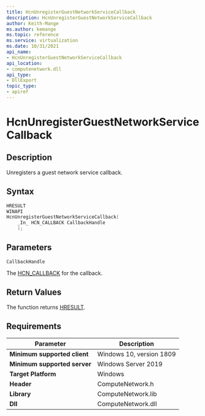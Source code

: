 ```yaml
---
title: HcnUnregisterGuestNetworkServiceCallback
description: HcnUnregisterGuestNetworkServiceCallback
author: Keith-Mange
ms.author: kemange
ms.topic: reference
ms.service: virtualization
ms.date: 10/31/2021
api_name:
- HcnUnregisterGuestNetworkServiceCallback
api_location:
- computenetwork.dll
api_type:
- DllExport
topic_type:
- apiref
---
```

# HcnUnregisterGuestNetworkServiceCallback

## Description

Unregisters a guest network service callback.

## Syntax

```cpp
HRESULT
WINAPI
HcnUnregisterGuestNetworkServiceCallback(
    _In_ HCN_CALLBACK CallbackHandle
    );
```

## Parameters

`CallbackHandle`

The [HCN_CALLBACK](./HCN_CALLBACK.md) for the callback.

## Return Values

The function returns [HRESULT](./HCNHResult.md).

## Requirements

|Parameter|Description|
|---|---|
| **Minimum supported client** | Windows 10, version 1809 |
| **Minimum supported server** | Windows Server 2019 |
| **Target Platform** | Windows |
| **Header** | ComputeNetwork.h |
| **Library** | ComputeNetwork.lib |
| **Dll** | ComputeNetwork.dll |



